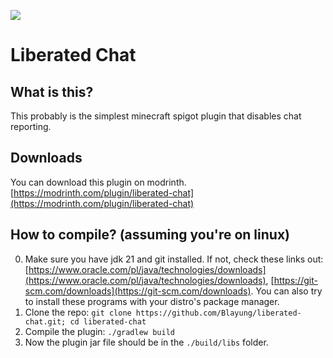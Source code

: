 [![](https://cdn.jsdelivr.net/npm/@intergrav/devins-badges@3/assets/cozy/available/modrinth_vector.svg)](https://modrinth.com/plugin/liberated-chat)

# Liberated Chat

## What is this?
This probably is the simplest minecraft spigot plugin that disables chat reporting.

## Downloads
You can download this plugin on modrinth. [https://modrinth.com/plugin/liberated-chat](https://modrinth.com/plugin/liberated-chat)

## How to compile? (assuming you're on linux)
0. Make sure you have jdk 21 and git installed. If not, check these links out: [https://www.oracle.com/pl/java/technologies/downloads](https://www.oracle.com/pl/java/technologies/downloads), [https://git-scm.com/downloads](https://git-scm.com/downloads). You can also try to install these programs with your distro's package manager.
1. Clone the repo: `git clone https://github.com/Blayung/liberated-chat.git; cd liberated-chat`
2. Compile the plugin: `./gradlew build`
3. Now the plugin jar file should be in the `./build/libs` folder.
